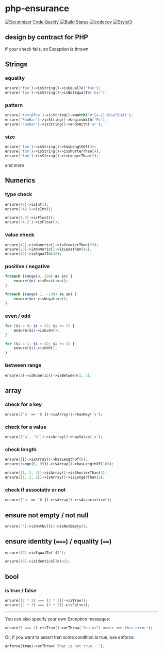 # php-ensurance

[![Scrutinizer Code Quality](https://scrutinizer-ci.com/g/Dgame/php-ensurance/badges/quality-score.png?b=master)](https://scrutinizer-ci.com/g/Dgame/php-ensurance/?branch=master)
[![Build Status](https://travis-ci.org/Dgame/php-ensurance.svg?branch=master)](https://travis-ci.org/Dgame/php-ensurance)
[![codecov](https://codecov.io/gh/Dgame/php-ensurance/branch/master/graph/badge.svg)](https://codecov.io/gh/Dgame/php-ensurance)
[![StyleCI](https://styleci.io/repos/63493775/shield?branch=master)](https://styleci.io/repos/63493775)

## design by contract for PHP

If your check fails, an Exception is thrown

## Strings

### equality
```php
ensure('foo')->isString()->isEqualTo('foo');
ensure('foo')->isString()->isNotEqualTo('bar');
```

### pattern
```php
ensure('test@foo')->isString()->match('#^[a-z]+@\w{3}$#i');
ensure('FooBar')->isString()->beginsWith('Fo');
ensure('FooBar')->isString()->endsWith('ar');
```

### size
```php
ensure('foo')->isString()->hasLengthOf(3);
ensure('foo')->isString()->isShorterThan(4);
ensure('foo')->isString()->isLongerThan(2);
```

and more

## Numerics

### type check
```php
ensure(42)->isInt();
ensure('42')->isInt();

ensure(4.2)->isFloat();
ensure('4.2')->isFloat();
```

### value check
```php
ensure(42)->isNumeric()->isGreaterThan(23);
ensure(23)->isNumeric()->isLessThan(42);
ensure(42)->isEqualTo(42);
```

### positive / negative
```php
foreach (range(0, 100) as $n) {
    ensure($n)->isPositive();
}
````

```php
foreach (range(-1, -100) as $n) {
    ensure($n)->isNegative();
}
```

### even / odd
```php
for ($i = 0; $i < 42; $i += 2) {
    ensure($i)->isEven();
}
```

```php
for ($i = 1; $i < 42; $i += 2) {
    ensure($i)->isOdd();
}
```

### between range
```php
ensure(2)->isNumeric()->isBetween(1, 3);
```

## array

### check for a key
```php
ensure(['a' => 'b'])->isArray()->hasKey('a');
```

### check for a value
```php
ensure(['a', 'b'])->isArray()->hasValue('a');
```

### check length
```php
ensure([])->isArray()->hasLengthOf(0);
ensure(range(0, 99))->isArray()->hasLengthOf(100);
```

```php
ensure([1, 2, 3])->isArray()->isShorterThan(4);
ensure([1, 2, 3])->isArray()->isLongerThan(2);
```

### check if associativ or not
```php
ensure(['a' => 'b'])->isArray()->isAssociative();
```

## ensure not empty / not null

```php
ensure('')->isNotNull()->isNotEmpty();
```

## ensure identity (`===`) / equality (`==`)
```php
ensure(42)->isEqualTo('42');
```

```php
ensure(42)->isIdenticalTo(42);
```

## bool

### is true / false

```php
ensure((2 * 3) === (3 * 2))->isTrue();
ensure((2 * 3) === (3 * 3))->isFalse();
```

----

You can also specify your own Exception messages:

```php
ensure(1 === 1)->isTrue()->orThrow('You will never see this error');
```

Or, if you want to assert that some condition is true, use enforce:
```php
enforce(true)->orThrow('That is not true...');
```
